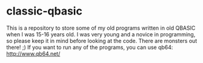 # classic-qbasic #
This is a repository to store some of my old programs written in old QBASIC when I was 15-16 years old. I was very young and a novice in programming, so please keep it in mind before looking at the code. There are monsters out there! ;)
If you want to run any of the programs, you can use qb64: http://www.qb64.net/
